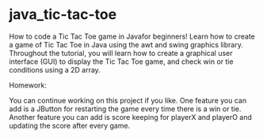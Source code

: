 # java_tic-tac-toe

How to code a Tic Tac Toe game in Javafor beginners! Learn how to create a game of Tic Tac Toe in Java using the awt and swing graphics library. Throughout the tutorial, you will learn how to create a graphical user interface (GUI) to display the Tic Tac Toe game, and check win or tie conditions using a 2D array.

Homework:

You can continue working on this project if you like. One feature you can add is a JButton for restarting the game every time there is a win or tie. Another feature you can add is score keeping for playerX and playerO and updating the score after every game.
